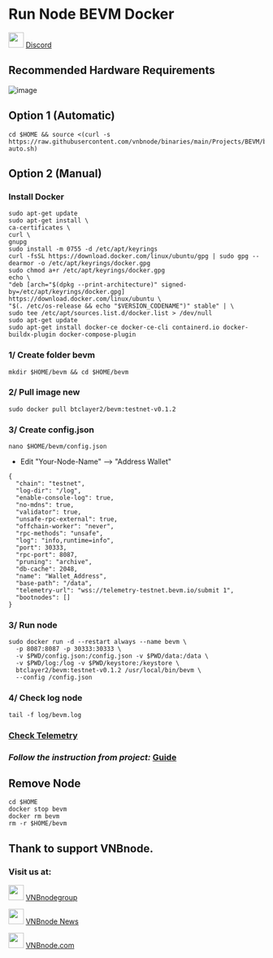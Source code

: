 # Run Node BEVM Docker
<img src="https://github.com/vnbnode/VNBnode-Guides/assets/76662222/7724db8a-a28e-452b-8431-ed5a748ba9bd" width="30"/> <a href="https://discord.gg/uBnrqrHBhD" target="_blank">Discord</a>
## Recommended Hardware Requirements 

![image](https://github.com/vnbnode/VNBnode-Guides/assets/76662222/e8086d6a-42a1-4b86-80cb-ae8894f10b64)

## Option 1 (Automatic)
```
cd $HOME && source <(curl -s https://raw.githubusercontent.com/vnbnode/binaries/main/Projects/BEVM/bevm-auto.sh)
```
## Option 2 (Manual)

### Install Docker
```
sudo apt-get update
sudo apt-get install \
ca-certificates \
curl \
gnupg
sudo install -m 0755 -d /etc/apt/keyrings
curl -fsSL https://download.docker.com/linux/ubuntu/gpg | sudo gpg --dearmor -o /etc/apt/keyrings/docker.gpg
sudo chmod a+r /etc/apt/keyrings/docker.gpg
echo \
"deb [arch="$(dpkg --print-architecture)" signed-by=/etc/apt/keyrings/docker.gpg] https://download.docker.com/linux/ubuntu \
"$(. /etc/os-release && echo "$VERSION_CODENAME")" stable" | \
sudo tee /etc/apt/sources.list.d/docker.list > /dev/null
sudo apt-get update
sudo apt-get install docker-ce docker-ce-cli containerd.io docker-buildx-plugin docker-compose-plugin
```

### 1/ Create folder bevm
```
mkdir $HOME/bevm && cd $HOME/bevm
```
### 2/ Pull image new 
```
sudo docker pull btclayer2/bevm:testnet-v0.1.2
```
### 3/ Create config.json
```
nano $HOME/bevm/config.json
```
- Edit "Your-Node-Name" --> "Address Wallet"
```
{
  "chain": "testnet",
  "log-dir": "/log",
  "enable-console-log": true,
  "no-mdns": true,
  "validator": true,
  "unsafe-rpc-external": true,
  "offchain-worker": "never",
  "rpc-methods": "unsafe",
  "log": "info,runtime=info",
  "port": 30333,
  "rpc-port": 8087,
  "pruning": "archive",
  "db-cache": 2048,
  "name": "Wallet_Address",
  "base-path": "/data",
  "telemetry-url": "wss://telemetry-testnet.bevm.io/submit 1",
  "bootnodes": []
}
```
### 3/ Run node
```
sudo docker run -d --restart always --name bevm \
  -p 8087:8087 -p 30333:30333 \
  -v $PWD/config.json:/config.json -v $PWD/data:/data \
  -v $PWD/log:/log -v $PWD/keystore:/keystore \
  btclayer2/bevm:testnet-v0.1.2 /usr/local/bin/bevm \
  --config /config.json
```
### 4/ Check log node
```
tail -f log/bevm.log
```
### [Check Telemetry](https://telemetry-testnet.bevm.io/#/0x309a090992035428553a9b85209cc3c1c0aa8e03030aac6ed4a7d75f37f1b362)
### *Follow the instruction from project:* [Guide](https://documents.bevm.io/)

## Remove Node
```
cd $HOME
docker stop bevm
docker rm bevm
rm -r $HOME/bevm
```

## Thank to support VNBnode.
### Visit us at:

<img src="https://user-images.githubusercontent.com/50621007/183283867-56b4d69f-bc6e-4939-b00a-72aa019d1aea.png" width="30"/> <a href="https://t.me/VNBnodegroup" target="_blank">VNBnodegroup</a>

<img src="https://user-images.githubusercontent.com/50621007/183283867-56b4d69f-bc6e-4939-b00a-72aa019d1aea.png" width="30"/> <a href="https://t.me/Vnbnode" target="_blank">VNBnode News</a>

<img src="https://github.com/vnbnode/binaries/blob/main/Logo/VNBnode.jpg" width="30"/> <a href="https://VNBnode.com" target="_blank">VNBnode.com</a>

